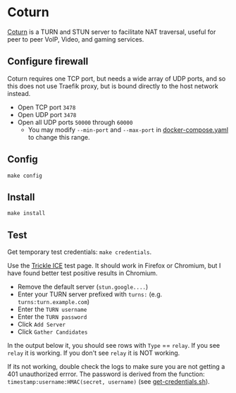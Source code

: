 # Coturn

[Coturn](https://github.com/coturn/coturn/) is a TURN and STUN server
to facilitate NAT traversal, useful for peer to peer VoIP, Video, and
gaming services.

## Configure firewall

Coturn requires one TCP port, but needs a wide array of UDP ports, and
so this does not use Traefik proxy, but is bound directly to the host
network instead.

 * Open TCP port `3478`
 * Open UDP port `3478`
 * Open all UDP ports `50000` through `60000`
   * You may modify `--min-port` and `--max-port` in
     [docker-compose.yaml](docker-compose.yaml) to change this range.

## Config

```
make config
```

## Install

```
make install
```

## Test

Get temporary test credentials: `make credentials`.

Use the [Trickle
ICE](https://webrtc.github.io/samples/src/content/peerconnection/trickle-ice/)
test page. It should work in Firefox or Chromium, but I have found
better test positive results in Chromium.

 * Remove the default server (`stun.google....`)
 * Enter your TURN server prefixed with `turns:` (e.g.
   `turns:turn.example.com`)
 * Enter the `TURN username`
 * Enter the `TURN password`
 * Click `Add Server`
 * Click `Gather Candidates`
 
In the output below it, you should see rows with `Type` == `relay`. If
you see `relay` it is working. If you don't see `relay` it is NOT
working. 

If its not working, double check the logs to make sure you are not
getting a 401 unauthorized errror. The password is derived from the
function: `timestamp:username:HMAC(secret, username)` (see
[get-credentials.sh](coturn/get-credentials.sh)).

